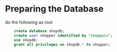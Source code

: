 # Preparing the Database

do the following as root

``` sql
    create database shopdb;
    create user shopper identified by "shoppass";
    use shopdb;
    grant all privileges on shopdb.* to shopper;
```